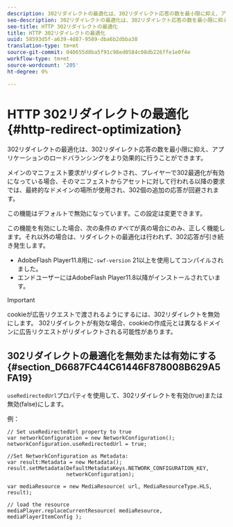 ```yaml
---
description: 302リダイレクトの最適化は、302リダイレクト応答の数を最小限に抑え、アプリケーションのロードバランシングをより効果的に行うことができます。
seo-description: 302リダイレクトの最適化は、302リダイレクト応答の数を最小限に抑え、アプリケーションのロードバランシングをより効果的に行うことができます。
seo-title: HTTP 302リダイレクトの最適化
title: HTTP 302リダイレクトの最適化
uuid: 58593d5f-a639-4d87-9589-dba6b2dbba38
translation-type: tm+mt
source-git-commit: 040655d8ba5f91c98ed0584c08db226ffe1e0f4e
workflow-type: tm+mt
source-wordcount: '205'
ht-degree: 0%

---
```



# HTTP 302リダイレクトの最適化{#http-redirect-optimization}

302リダイレクトの最適化は、302リダイレクト応答の数を最小限に抑え、アプリケーションのロードバランシングをより効果的に行うことができます。

メインのマニフェスト要求がリダイレクトされ、プレイヤーで302最適化が有効になっている場合、そのマニフェストからアセットに対して行われる以降の要求では、最終的なドメインの場所が使用され、302個の追加の応答が回避されます。

この機能はデフォルトで無効になっています。この設定は変更できます。

この機能を有効にした場合、次の条件の&#x200B;*すべて*&#x200B;が真の場合にのみ、正しく機能します。それ以外の場合は、リダイレクトの最適化は行われず、302応答が引き続き発生します。

* AdobeFlash Player11.8用に`-swf-version` 21以上を使用してコンパイルされました。
* エンドユーザーにはAdobeFlash Player11.8以降がインストールされています。

>[!IMPORTANT]
>
>cookieが広告リクエストで渡されるようにするには、302リダイレクトを無効にします。 302リダイレクトが有効な場合、cookieの作成元とは異なるドメインに広告リクエストがリダイレクトされる可能性があります。

## 302リダイレクトの最適化を無効または有効にする{#section_D6687FC44C61446F878008B629A5FA19}

`useRedirectedUrl`プロパティを使用して、302リダイレクトを有効(true)または無効(false)にします。

<!--<a id="example_B886777252B745AAB48B1FCC42C97A25"></a>-->

例：

```
// Set useRedirectedUrl property to true 
var networkConfiguration = new NetworkConfiguration(); 
networkConfiguration.useRedirectedUrl = true; 
  
//Set NetworkConfiguration as Metadata: 
var result:Metadata = new Metadata(); 
result.setMetadata(DefaultMetadataKeys.NETWORK_CONFIGURATION_KEY,  
                   networkConfiguration); 
  
var mediaResource = new MediaResource( url, MediaResourceType.HLS, result); 
  
// load the resource 
mediaPlayer.replaceCurrentResource( mediaResource, mediaPlayerItemConfig );
```

